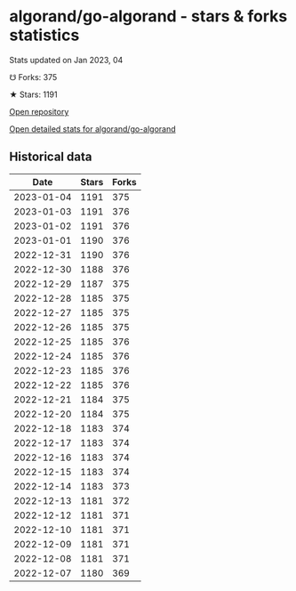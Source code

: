 # algorand/go-algorand - stars & forks statistics

Stats updated on Jan 2023, 04

☋ Forks: 375

★ Stars: 1191

[Open repository](https://github.com/algorand/go-algorand)

[Open detailed stats for algorand/go-algorand](https://reviewgithub.com/rep/algorand/go-algorand)

## Historical data
| Date | Stars | Forks |
|------|-------|-------|
| 2023-01-04 | 1191 | 375 | 
| 2023-01-03 | 1191 | 376 | 
| 2023-01-02 | 1191 | 376 | 
| 2023-01-01 | 1190 | 376 | 
| 2022-12-31 | 1190 | 376 | 
| 2022-12-30 | 1188 | 376 | 
| 2022-12-29 | 1187 | 375 | 
| 2022-12-28 | 1185 | 375 | 
| 2022-12-27 | 1185 | 375 | 
| 2022-12-26 | 1185 | 375 | 
| 2022-12-25 | 1185 | 376 | 
| 2022-12-24 | 1185 | 376 | 
| 2022-12-23 | 1185 | 376 | 
| 2022-12-22 | 1185 | 376 | 
| 2022-12-21 | 1184 | 375 | 
| 2022-12-20 | 1184 | 375 | 
| 2022-12-18 | 1183 | 374 | 
| 2022-12-17 | 1183 | 374 | 
| 2022-12-16 | 1183 | 374 | 
| 2022-12-15 | 1183 | 374 | 
| 2022-12-14 | 1183 | 373 | 
| 2022-12-13 | 1181 | 372 | 
| 2022-12-12 | 1181 | 371 | 
| 2022-12-10 | 1181 | 371 | 
| 2022-12-09 | 1181 | 371 | 
| 2022-12-08 | 1181 | 371 | 
| 2022-12-07 | 1180 | 369 | 

